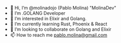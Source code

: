 - 👋 Hi, I’m @molinadojo (Pablo Molina) "MolinaDev"
- 👀 I’m .GOLANG Developer 
- 👀 I’m interested in Elixir and Golang.
- 🌱 I’m currently learning Rust, Phoenix & React
- 💞️ I’m looking to collaborate on Golang and Elixir
- 📫 How to reach me pablo.molina@gmail.com

<!---
molinadojo/molinadojo is a ✨ special ✨ repository because its `README.md` (this file) appears on your GitHub profile.
You can click the Preview link to take a look at your changes.
--->
